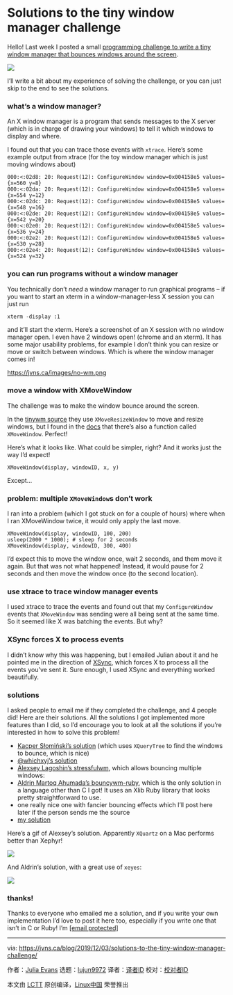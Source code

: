 [#]: collector: (lujun9972)
[#]: translator: ( )
[#]: reviewer: ( )
[#]: publisher: ( )
[#]: url: ( )
[#]: subject: (Solutions to the tiny window manager challenge)
[#]: via: (https://jvns.ca/blog/2019/12/03/solutions-to-the-tiny-window-manager-challenge/)
[#]: author: (Julia Evans https://jvns.ca/)

Solutions to the tiny window manager challenge
======

Hello! Last week I posted a small [programming challenge to write a tiny window manager that bounces windows around the screen][1].

![][2]

I’ll write a bit about my experience of solving the challenge, or you can just skip to the end to see the solutions.

### what’s a window manager?

An X window manager is a program that sends messages to the X server (which is in charge of drawing your windows) to tell it which windows to display and where.

I found out that you can trace those events with `xtrace`. Here’s some example output from xtrace (for the toy window manager which is just moving windows about)

```
000:<:02d8: 20: Request(12): ConfigureWindow window=0x004158e5 values={x=560 y=8}
000:<:02da: 20: Request(12): ConfigureWindow window=0x004158e5 values={x=554 y=12}
000:<:02dc: 20: Request(12): ConfigureWindow window=0x004158e5 values={x=548 y=16}
000:<:02de: 20: Request(12): ConfigureWindow window=0x004158e5 values={x=542 y=20}
000:<:02e0: 20: Request(12): ConfigureWindow window=0x004158e5 values={x=536 y=24}
000:<:02e2: 20: Request(12): ConfigureWindow window=0x004158e5 values={x=530 y=28}
000:<:02e4: 20: Request(12): ConfigureWindow window=0x004158e5 values={x=524 y=32}
```

### you can run programs without a window manager

You technically don’t _need_ a window manager to run graphical programs – if you want to start an xterm in a window-manager-less X session you can just run

```
xterm -display :1
```

and it’ll start the xterm. Here’s a screenshot of an X session with no window manager open. I even have 2 windows open! (chrome and an xterm). It has some major usability problems, for example I don’t think you can resize or move or switch between windows. Which is where the window manager comes in!

<https://jvns.ca/images/no-wm.png>

### move a window with XMoveWindow

The challenge was to make the window bounce around the screen.

In the [tinywm source][3] they use `XMoveResizeWindow` to move and resize windows, but I found in the [docs][4] that there’s also a function called `XMoveWindow`. Perfect!

Here’s what it looks like. What could be simpler, right? And it works just the way I’d expect!

```
XMoveWindow(display, windowID, x, y)
```

Except…

### problem: multiple `XMoveWindow`s don’t work

I ran into a problem (which I got stuck on for a couple of hours) where when I ran XMoveWindow twice, it would only apply the last move.

```
XMoveWindow(display, windowID, 100, 200)
usleep(2000 * 1000); # sleep for 2 seconds
XMoveWindow(display, windowID, 300, 400)
```

I’d expect this to move the window once, wait 2 seconds, and them move it again. But that was not what happened! Instead, it would pause for 2 seconds and then move the window once (to the second location).

### use xtrace to trace window manager events

I used xtrace to trace the events and found out that my `ConfigureWindow` events that `XMoveWindow` was sending were all being sent at the same time. So it seemed like X was batching the events. But why?

### XSync forces X to process events

I didn’t know why this was happening, but I emailed Julian about it and he pointed me in the direction of [XSync][5], which forces X to process all the events you’ve sent it. Sure enough, I used XSync and everything worked beautifully.

### solutions

I asked people to email me if they completed the challenge, and 4 people did! Here are their solutions. All the solutions I got implemented more features than I did, so I’d encourage you to look at all the solutions if you’re interested in how to solve this problem!

  * [Kacper Słomiński’s solution][6] (which uses `XQueryTree` to find the windows to bounce, which is nice)
  * [@whichxyj’s solution][7]
  * [Alexsey Lagoshin’s stressfulwm][8], which allows bouncing multiple windows:
  * [Aldrin Martoq Ahumada’s bouncywm-ruby][9], which is the only solution in a language other than C I got! It uses an Xlib Ruby library that looks pretty straightforward to use.
  * one really nice one with fancier bouncing effects which I’ll post here later if the person sends me the source
  * [my solution][10]



Here’s a gif of Alexsey’s solution. Apparently `XQuartz` on a Mac performs better than Xephyr!

![][11]

And Aldrin’s solution, with a great use of `xeyes`:

![][12]

### thanks!

Thanks to everyone who emailed me a solution, and if you write your own implementation I’d love to post it here too, especially if you write one that isn’t in C or Ruby! I’m [[email protected]][13]

--------------------------------------------------------------------------------

via: https://jvns.ca/blog/2019/12/03/solutions-to-the-tiny-window-manager-challenge/

作者：[Julia Evans][a]
选题：[lujun9972][b]
译者：[译者ID](https://github.com/译者ID)
校对：[校对者ID](https://github.com/校对者ID)

本文由 [LCTT](https://github.com/LCTT/TranslateProject) 原创编译，[Linux中国](https://linux.cn/) 荣誉推出

[a]: https://jvns.ca/
[b]: https://github.com/lujun9972
[1]: https://jvns.ca/blog/2019/11/25/challenge--make-a-bouncy-window-manager/
[2]: https://jvns.ca/images/bouncewm.gif
[3]: http://incise.org/tinywm.html
[4]: https://tronche.com/gui/x/xlib/window/XMoveWindow.html
[5]: https://tronche.com/gui/x/xlib/event-handling/XSync.html
[6]: https://gist.github.com/jvns/d5a0a4daf300f3dd7fa76d13b5aa2d53
[7]: https://github.com/whichxjy/bounce-wm/blob/master/bounce-wm.c
[8]: https://github.com/ayzenquwe/stressfulwm
[9]: https://github.com/aldrinmartoq/bouncywm-ruby
[10]: https://gist.github.com/jvns/c7a297fc4e17e797fd7b76b68860e55c
[11]: https://raw.githubusercontent.com/ayzenquwe/stressfulwm/d06531d286a5f00424bf12f7c77b18e11437ff20/gif/example.gif
[12]: https://raw.githubusercontent.com/aldrinmartoq/bouncywm-ruby/f6d424b6107c1349c8ee338b6a46c7116c6d1ea7/demo/demo.gif
[13]: https://jvns.ca/cdn-cgi/l/email-protection
